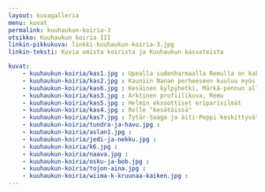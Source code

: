 ```yaml
---
layout: kuvagalleria
menu: kuvat
permalink: kuuhaukun-koiria-3
otsikko: Kuuhaukun koiria III
linkin-pikkukuva: linkki-kuuhaukun-koiria-3.jpg
linkin-teksti: Kuvia omista koirista ja Kuuhaukun kasvateista

kuvat:
    - kuuhaukun-koiria/kas1.jpg : Upealla sudenharmaalla Remulla on kaksi pentuetta Kuuhaukulla
    - kuuhaukun-koiria/kas2.jpg : Kauniin Nanan perheeseen kuuluu myös 4 vuotta nuorempi Saana
    - kuuhaukun-koiria/kas6.jpg : Kesäinen kylpyhetki, Märkä-pennun allas alkaa käydä pieneksi
    - kuuhaukun-koiria/kas3.jpg : Arktinen profiilikuva, Remu
    - kuuhaukun-koiria/kas5.jpg : Helmin eksoottiset eriparisilmät
    - kuuhaukun-koiria/kas4.jpg : Rolle "kesätöissä"
    - kuuhaukun-koiria/kas7.jpg : Tytär-Saaga ja äiti-Peppi keskittyvät yhdessä makupalaan
    - kuuhaukun-koiria/tundra-ja-havu.jpg :
    - kuuhaukun-koiria/aslan1.jpg :
    - kuuhaukun-koiria/jedi-ja-nekku.jpg : 
    - kuuhaukun-koiria/k6.jpg :
    - kuuhaukun-koiria/naava.jpg : 
    - kuuhaukun-koiria/osku-ja-bob.jpg :
    - kuuhaukun-koiria/tojon-aina.jpg :
    - kuuhaukun-koiria/wiima-k-kruunaa-kaiken.jpg :
---
```

